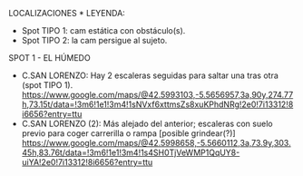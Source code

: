 LOCALIZACIONES
*
LEYENDA:
- Spot TIPO 1: cam estática con obstáculo(s).
- Spot TIPO 2: la cam persigue al sujeto.

SPOT 1 - EL HÚMEDO
- C.SAN LORENZO: Hay 2 escaleras seguidas para saltar una tras otra (spot TIPO 1).
https://www.google.com/maps/@42.5993103,-5.5656957,3a,90y,274.77h,73.15t/data=!3m6!1e1!3m4!1sNVxf6xttmsZs8xuKPhdNRg!2e0!7i13312!8i6656?entry=ttu
- C.SAN LORENZO (2): Más alejado del anterior; escaleras con suelo previo para coger carrerilla o rampa [posible grindear(?)]
https://www.google.com/maps/@42.5998658,-5.5660112,3a,73.9y,303.45h,83.76t/data=!3m6!1e1!3m4!1s4SH0TjVeWMP1QqUY8-uiYA!2e0!7i13312!8i6656?entry=ttu
